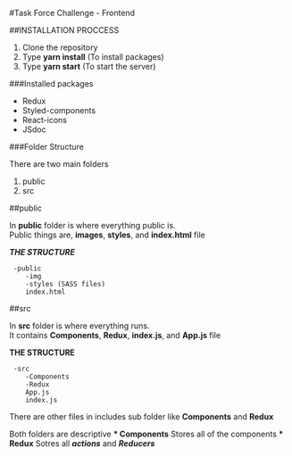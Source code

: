 #Task Force Challenge - Frontend


##INSTALLATION PROCCESS
	
 1. Clone the repository
 2. Type __yarn install__ (To install packages)
 3. Type __yarn start__ (To start the server)


###Installed packages

 * Redux
 * Styled-components
 * React-icons
 * JSdoc


###Folder Structure

There are two main folders  
 1. public
 2. src


##public

In __public__ folder is where everything public is.  
Public things are, __images__, __styles__, and __index.html__ file  


___THE STRUCTURE___

	 -public
	 	-img
	 	-styles (SASS files)
	 	index.html


##src

In __src__ folder is where everything runs.  
It contains __Components__, __Redux__, __index.js__, and __App.js__ file  


__THE STRUCTURE__

	 -src
	 	-Components
	 	-Redux
	 	App.js
	 	index.js

There are other files in includes sub folder like 
__Components__ and __Redux__  

Both folders are descriptive
__* Components__ Stores all of the components
__* Redux__ Sotres all ___actions___ and ___Reducers___